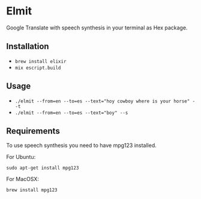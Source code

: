 # Elmit

Google Translate with speech synthesis in your terminal as Hex package.

## Installation

* `brew install elixir`
* `mix escript.build`

## Usage

* `./elmit --from=en --to=es --text="hoy cowboy where is your horse" --t`
* `./elmit --from=en --to=es --text="boy" --s`

## Requirements

To use speech synthesis you need to have mpg123 installed.

For Ubuntu:

    sudo apt-get install mpg123

For MacOSX:

    brew install mpg123


